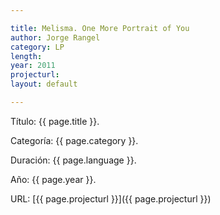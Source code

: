 ```yaml
---

title: Melisma. One More Portrait of You
author: Jorge Rangel
category: LP
length: 
year: 2011
projecturl: 
layout: default

---
```


Título: {{ page.title }}.

Categoría: {{ page.category }}.

Duración: {{ page.language }}.

Año: {{ page.year }}.

URL: [{{ page.projecturl }}]({{ page.projecturl }})